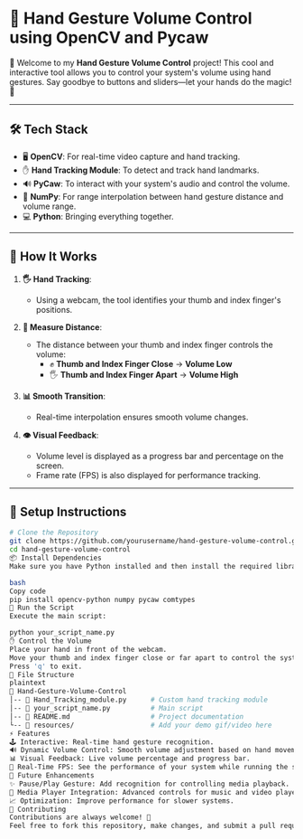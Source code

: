 # 🎯 **Hand Gesture Volume Control using OpenCV and Pycaw**

👋 Welcome to my **Hand Gesture Volume Control** project! This cool and interactive tool allows you to control your system's volume using hand gestures. Say goodbye to buttons and sliders—let your hands do the magic! 🚀

---

## 🛠️ **Tech Stack**
- 🖥️ **OpenCV**: For real-time video capture and hand tracking.  
- ✋ **Hand Tracking Module**: To detect and track hand landmarks.  
- 🔊 **PyCaw**: To interact with your system's audio and control the volume.  
- 🔢 **NumPy**: For range interpolation between hand gesture distance and volume range.  
- 💻 **Python**: Bringing everything together.

---

## 🚀 **How It Works**

1. **🖐️ Hand Tracking**:  
   - Using a webcam, the tool identifies your thumb and index finger's positions.

2. **📏 Measure Distance**:  
   - The distance between your thumb and index finger controls the volume:  
     - ✊ **Thumb and Index Finger Close** → **Volume Low**  
     - 🖐️ **Thumb and Index Finger Apart** → **Volume High**

3. **📊 Smooth Transition**:  
   - Real-time interpolation ensures smooth volume changes.

4. **👁️ Visual Feedback**:  
   - Volume level is displayed as a progress bar and percentage on the screen.  
   - Frame rate (FPS) is also displayed for performance tracking.

---

## 🔧 **Setup Instructions**

```bash
# Clone the Repository
git clone https://github.com/yourusername/hand-gesture-volume-control.git
cd hand-gesture-volume-control
📦 Install Dependencies
Make sure you have Python installed and then install the required libraries:

bash
Copy code
pip install opencv-python numpy pycaw comtypes
🚀 Run the Script
Execute the main script:

python your_script_name.py
✋ Control the Volume
Place your hand in front of the webcam.
Move your thumb and index finger close or far apart to control the system volume.
Press 'q' to exit.
🧩 File Structure
plaintext
📂 Hand-Gesture-Volume-Control
│-- 📄 Hand_Tracking_module.py      # Custom hand tracking module
│-- 📄 your_script_name.py          # Main script
│-- 📝 README.md                    # Project documentation
└-- 📂 resources/                   # Add your demo gif/video here
⚡ Features
🕹️ Interactive: Real-time hand gesture recognition.
🔊 Dynamic Volume Control: Smooth volume adjustment based on hand movement.
📊 Visual Feedback: Live volume percentage and progress bar.
🎥 Real-Time FPS: See the performance of your system while running the script.
🎯 Future Enhancements
✨ Pause/Play Gesture: Add recognition for controlling media playback.
🎵 Media Player Integration: Advanced controls for music and video players.
📈 Optimization: Improve performance for slower systems.
🤝 Contributing
Contributions are always welcome! 🎉
Feel free to fork this repository, make changes, and submit a pull request.
